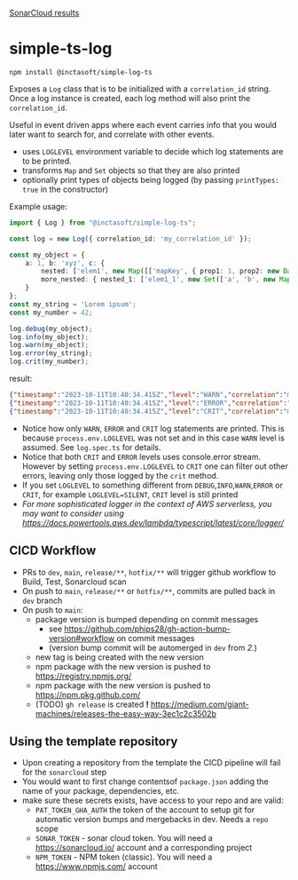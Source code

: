 [SonarCloud results](https://sonarcloud.io/summary/overall?id=inctasoft_simple-log-ts)
# simple-ts-log

```
npm install @inctasoft/simple-log-ts
```

Exposes a `Log` class that is to be initialized with a `correlation_id` string. Once a log instance is created, each log method will also print the `correlation_id`.

Useful in event driven apps where each event carries info that you would later want to search for, and correlate with other events.

- uses `LOGLEVEL` environment variable to decide which log statements are to be printed.
- transforms `Map` and `Set` objects so that they are also printed
- optionally print types of objects being logged (by passing `printTypes: true` in the constructor)

Example usage: 

```typescript
import { Log } from "@inctasoft/simple-log-ts";

const log = new Log({ correlation_id: 'my_correlation_id' });

const my_object = {
    a: 1, b: 'xyz', c: {
        nested: ['elem1', new Map([['mapKey', { prop1: 1, prop2: new Date() }]]), 3],
        more_nested: { nested_1: ['elem1_1', new Set(['a', 'b', new Map([['foo', 'bar']])]), 5] }
    }
};
const my_string = 'Lorem ipsum';
const my_number = 42;

log.debug(my_object);
log.info(my_object);
log.warn(my_object);
log.error(my_string);
log.crit(my_number);

```

result:

```json
{"timestamp":"2023-10-11T10:40:34.415Z","level":"WARN","correlation":"my_correlation_id","message":{"a":1,"b":"xyz","c":{"nested":["elem1",{"mapKey":{"prop1":1,"prop2":"2023-10-11T10:40:34.415Z"}},3],"more_nested":{"nested_1":["elem1_1",["a","b",{"foo":"bar"}],5]}}}}
{"timestamp":"2023-10-11T10:40:34.415Z","level":"ERROR","correlation":"my_correlation_id","message":"Lorem ipsum"}
{"timestamp":"2023-10-11T10:40:34.415Z","level":"CRIT","correlation":"my_correlation_id","message":42}
```

- Notice how only `WARN`, `ERROR` and `CRIT` log statements are printed. This is because `process.env.LOGLEVEL` was not set and in this case `WARN` level is assumed. See `log.spec.ts` for details. 
- Notice that both `CRIT` and `ERROR` levels uses console.error stream. However by setting `process.env.LOGLEVEL` to `CRIT` one can filter out other errors, leaving only those logged by the `crit` method.
- If you set `LOGLEVEL` to something different from `DEBUG`,`INFO`,`WARN`,`ERROR` or `CRIT`, for example `LOGLEVEL=SILENT`, `CRIT` level is still printed
- _For more sophisticated logger in the context of AWS serverless, you may want to consider using https://docs.powertools.aws.dev/lambda/typescript/latest/core/logger/_

## CICD Workflow


* PRs to `dev`, `main`, `release/**`, `hotfix/**` will trigger github workflow to Build, Test, Sonarcloud scan
* On push to `main`, `release/**` or `hotfix/**`, commits are pulled back in `dev` branch 
* On push to  `main`:
  * package version is bumped depending on commit messages
    * see https://github.com/phips28/gh-action-bump-version#workflow on commit messages
    * (version bump commit will be automerged in `dev` from _2._)
  * new tag is being created with the new version
  * npm package with the new version is pushed to https://registry.npmjs.org/
  * npm package with the new version is pushed to https://npm.pkg.github.com/
  * (TODO) `gh release` is created __!__ https://medium.com/giant-machines/releases-the-easy-way-3ec1c2c3502b

## Using the template repository

- Upon creating a repository from the template the CICD pipeline will fail for the `sonarcloud` step
- You would want to first change contentsof `package.json` adding the name of your package, dependencies, etc.
- make sure these secrets exists, have access to your repo and are valid:
  - `PAT_TOKEN_GHA_AUTH` the token of the account to setup git for automatic version bumps and mergebacks in dev. Needs a `repo` scope
  - `SONAR_TOKEN` - sonar cloud token. You will need a https://sonarcloud.io/ account and a corresponding project
  - `NPM_TOKEN` - NPM token (classic). You will need a https://www.npmjs.com/ account



